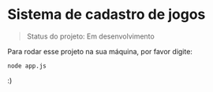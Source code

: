 # Sistema de cadastro de jogos 

> Status do projeto: Em desenvolvimento

Para rodar esse projeto na sua máquina, por favor digite:

```
node app.js

```

:)
